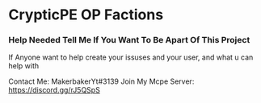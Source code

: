 # CrypticPE OP Factions

### Help Needed Tell Me If You Want To Be Apart Of This Project 

If Anyone want to help create your issuses and your user, and what u can help with

Contact Me: MakerbakerYt#3139
Join My Mcpe Server: https://discord.gg/rJ5QSpS
